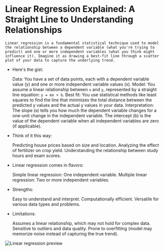 # Linear Regression Explained: A Straight Line to Understanding Relationships

`Linear regression is a fundamental statistical technique used to model the relationship between a dependent variable (what you're trying to predict) and one or more independent variables (what you think might influence it). Imagine it as drawing a best-fit line through a scatter plot of your data to capture the underlying trend.`

- Here's the gist:

    Data: You have a set of data points, each with a dependent variable value (y) and one or more independent variable values (x).
    Model: You assume a linear relationship between `x` and `y`, represented by a straight line equation: `y = mx + b`.
    Best fit: You use statistical methods like least squares to find the line that minimizes the total distance between the predicted y values and the actual y values in your data.
    Interpretation: The slope (`m`) tells you how much the dependent variable changes for a one-unit change in the independent variable. The intercept (b) is the value of the dependent variable when all independent variables are zero (if applicable).

- Think of it this way:

    Predicting house prices based on size and location.
    Analyzing the effect of fertilizer on crop yield.
    Understanding the relationship between study hours and exam scores.

- Linear regression comes in flavors:

    Simple linear regression: One independent variable.
    Multiple linear regression: Two or more independent variables.

- Strengths:

    Easy to understand and interpret.
    Computationally efficient.
    Versatile for various data types and problems.

- Limitations:

    Assumes a linear relationship, which may not hold for complex data.
    Sensitive to outliers and data quality.
    Prone to overfitting (model may memorize noise instead of capturing the true trend).

![Linear regression preview](https://miro.medium.com/v2/resize:fit:1400/1*I-MxKoiWxJXLfExpvbT1eQ.png)

